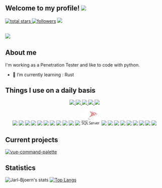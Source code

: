 ## Welcome to my profile! <img src="https://user-images.githubusercontent.com/42378118/110234147-e3259600-7f4e-11eb-95be-0c4047144dea.gif" width="30">
<p align="left">
  <a href="https://github.com/Jarl-Bjoern?tab=repositories&sort=stargazers">
    <img alt="total stars" title="Total stars on GitHub" src="https://custom-icon-badges.herokuapp.com/badge/dynamic/json?logo=star&color=000000&labelColor=4D4D4D&label=Stars&style=for-the-badge&query=%24.stars&url=https://api.github-star-counter.workers.dev/user/Jarl-Bjoern"/></a><a href="https://github.com/Jarl-Bjoern?tab=followers"><a href="https://github.com/Jarl-Bjoern?tab=followers">
    <img alt="followers" title="Follow me on Github" src="https://custom-icon-badges.herokuapp.com/github/followers/Jarl-Bjoern?color=000000&labelColor=4D4D4D&style=for-the-badge&logo=github&label=Followers&logoColor=white"/></a>  
<img src="https://komarev.com/ghpvc/?username=Jarl-Bjoern&color=000000&style=for-the-badge">
</p>
<br><img src="https://media.tenor.com/wa6oTC6T3EAAAAAC/ragnarskol.gif" width=300>

## About me
I'm working as a Penetration Tester and like to code with python.

- 🌱 I’m currently learning : Rust
  
## Things I use on a daily basis
<p align="center">
  <a href="https://github.com/harish-sethuraman/readme-components">
    <img  src="https://readme-components.vercel.app/api?component=logo&fill=black&logo=docker">
  </a>
  <a href="https://github.com/harish-sethuraman/readme-components">
    <img  src="https://readme-components.vercel.app/api?component=logo&fill=black&logo=github">
  </a>
  <a href="https://github.com/harish-sethuraman/readme-components">
    <img  src="https://readme-components.vercel.app/api?component=logo&fill=black&logo=linux">
  </a>
  <a href="https://github.com/harish-sethuraman/readme-components">
    <img  src="https://readme-components.vercel.app/api?component=logo&fill=black&logo=python">
  </a>
  <a href="https://github.com/harish-sethuraman/readme-components">
    <img  src="https://readme-components.vercel.app/api?component=logo&fill=black&logo=windows">
  </a>
</p>
<p align="center">
  <img src="https://www.vectorlogo.zone/logos/alpinelinux/alpinelinux-ar21.svg" width="160">
  <img src="https://raw.githubusercontent.com/wappalyzer/wappalyzer/master/src/drivers/webextension/images/icons/AlmaLinux.svg" width="60">
  <img src="https://www.vectorlogo.zone/logos/gnu_bash/gnu_bash-ar21.svg" width="120">
  <img src="https://upload.wikimedia.org/wikipedia/commons/3/3f/BlackArch_logo.png?20170117220709" width="60">
  <img src="https://www.wst.space/wp-content/uploads/2018/08/output-onlinepngtools.png" width="120">
  <img src="https://raw.githubusercontent.com/maxogden/hexbin/gh-pages/vector/centos.svg" width="60">
  <img src="https://raw.githubusercontent.com/maxogden/hexbin/gh-pages/vector/debian.svg" width="60">
  <img src="https://www.vectorlogo.zone/logos/getfedora/getfedora-ar21.svg" width="160">
  <img src="https://greenbone.github.io/docs/latest/_static/logo.svg" width="60">
  <img src="https://upload.vectorlogo.zone/logos/kali/images/99996646-d340-4b8f-b820-e25525048e9c.svg" width="80">
  <img src="https://www.kali.org/tools/metasploit-framework/images/metasploit-framework-logo.svg" width="60">
  <img src="https://raw.githubusercontent.com/cncf/landscape/master/hosted_logos/microsoft-sql-server.svg" width="60">
  <img src="https://raw.githubusercontent.com/file-icons/icons/master/svg/Nessus.svg" width="60">
  <img src="https://raw.githubusercontent.com/file-icons/icons/master/svg/Nmap.svg" width="60">
  <img src="https://upload.wikimedia.org/wikipedia/en/2/25/Proxmox-VE-logo.svg" width="160">
  <img src="https://www.vectorlogo.zone/logos/redhat/redhat-icon.svg" width="60">
  <img src="https://vectorwiki.com/images/6V0CU__rocky-linux-wordmark.svg" width="160">
  <img src="https://www.vectorlogo.zone/logos/stackoverflow/stackoverflow-official.svg" width="160">
  <img src="https://www.vectorlogo.zone/logos/suse/suse-ar21.svg" width="160">
  <img src="https://www.vectorlogo.zone/logos/ubuntu/ubuntu-icon.svg" width="60">
  <img src="https://upload.wikimedia.org/wikipedia/commons/1/11/VMware_logo.svg" width="150">  
</p>

## Current projects
[![vue-command-palette](https://svg.bookmark.style/api?url=https://github.com/Jarl-Bjoern/yggdrasil&mode=dark&style=horizontal)](https://github.com/Jarl-Bjoern/yggdrasil)

## Statistics
![Jarl-Bjoern's stats](https://github-readme-stats.vercel.app/api?username=Jarl-Bjoern&hide=issues&show_icons=true&theme=dark&bg_color=0A0A0A)
[![Top Langs](https://github-readme-stats.vercel.app/api/top-langs/?username=Jarl-Bjoern&layout=compact&theme=dark&bg_color=0A0A0A)](https://github.com/anuraghazra/github-readme-stats)
<!--
<a href="https://github.com/Jarl-Bjoern?tab=followers">
    <img src="https://img.shields.io/github/followers/Jarl-Bjoern?tab=followers?label=blue&logo=github&style=for-the-badge" alt="GitHub badge" />
</a>
-->

<!--

Here are some ideas to get you started:

- 🔭 I’m currently working on ...
- 🌱 I’m currently learning ...
- 👯 I’m looking to collaborate on ...
- 🤔 I’m looking for help with ...
- 💬 Ask me about ...
- 📫 How to reach me: ...
- 😄 Pronouns: ...
- ⚡ Fun fact: ...
-->
